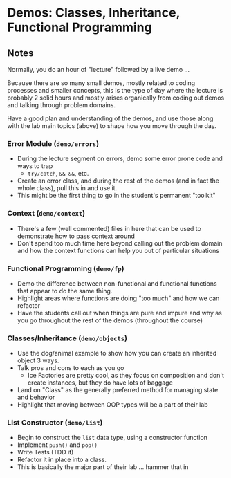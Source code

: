 # Demos: Classes, Inheritance, Functional Programming

## Notes
Normally, you do an hour of "lecture" followed by a live demo ...

Because there are so many small demos, mostly related to coding processes and smaller concepts, this is the type of day where the lecture is probably 2 solid hours and mostly arises organically from coding out demos and talking through problem domains.

Have a good plan and understanding of the demos, and use those along with the lab main topics (above) to shape how you move through the day.

### Error Module  (`demo/errors`)
* During the lecture segment on errors, demo some error prone code and ways to trap
  * `try/catch`, `&& &&`, etc.
* Create an error class, and during the rest of the demos (and in fact the whole class), pull this in and use it.
* This might be the first thing to go in the student's permanent "toolkit"

### Context  (`demo/context`)
* There's a few (well commented) files in here that can be used to demonstrate how to pass context around
* Don't spend too much time here beyond calling out the problem domain and how the context functions can help you out of particular situations

### Functional Programming  (`demo/fp`)
* Demo the difference between non-functional and functional functions that appear to do the same thing.
* Highlight areas where functions are doing "too much" and how we can refactor
* Have the students call out when things are pure and impure and why as you go throughout the rest of the demos (throughout the course)

### Classes/Inheritance  (`demo/objects`)
* Use the dog/animal example to show how you can create an inherited object 3 ways.
* Talk pros and cons to each as you go
  * Ice Factories are pretty cool, as they focus on composition and don't create instances, but they do have lots of baggage
* Land on "Class" as the generally preferred method for managing state and behavior
* Highlight that moving between OOP types will be a part of their lab

### List Constructor  (`demo/list`)
* Begin to construct the `list` data type, using a constructor function
* Implement `push()` and `pop()`
* Write Tests (TDD it)
* Refactor it in place into a class.
* This is basically the major part of their lab ... hammer that in
